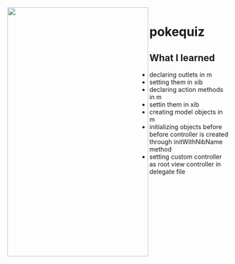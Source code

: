 <img src="http://i.imgur.com/654FEqq.png" align="left" height="568px" width="320px" >


# pokequiz

## What I learned

* declaring outlets in m
* setting them in xib 
* declaring action methods in m
* settin them in xib 
* creating model objects in m
* initializing objects before before controller is created through initWithNibName method
* setting custom controller as root view controller in delegate file 
